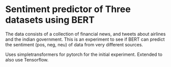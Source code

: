 # Sentiment predictor of Three datasets using BERT

The data consists of a collection of financial news, and tweets about airlines and the indian government.
This is an experiment to see if BERT can predict the sentiment (pos, neg, neu) of data from very different sources.

Uses simpletransformers for pytorch for the initial experiment.
Extended to also use Tensorflow.
